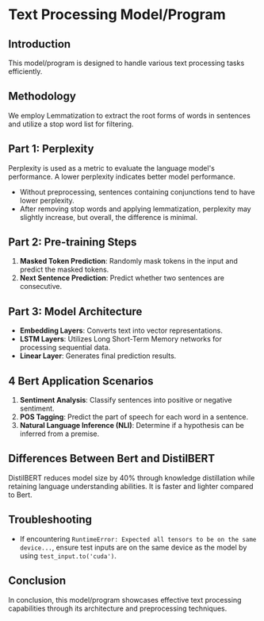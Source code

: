 # Text Processing Model/Program

## Introduction

This model/program is designed to handle various text processing tasks efficiently.

## Methodology

We employ Lemmatization to extract the root forms of words in sentences and utilize a stop word list for filtering.

## Part 1: Perplexity

Perplexity is used as a metric to evaluate the language model's performance. A lower perplexity indicates better model performance.

- Without preprocessing, sentences containing conjunctions tend to have lower perplexity.
- After removing stop words and applying lemmatization, perplexity may slightly increase, but overall, the difference is minimal.

## Part 2: Pre-training Steps

1. **Masked Token Prediction**: Randomly mask tokens in the input and predict the masked tokens.
2. **Next Sentence Prediction**: Predict whether two sentences are consecutive.

## Part 3: Model Architecture

- **Embedding Layers**: Converts text into vector representations.
- **LSTM Layers**: Utilizes Long Short-Term Memory networks for processing sequential data.
- **Linear Layer**: Generates final prediction results.

## 4 Bert Application Scenarios

1. **Sentiment Analysis**: Classify sentences into positive or negative sentiment.
2. **POS Tagging**: Predict the part of speech for each word in a sentence.
3. **Natural Language Inference (NLI)**: Determine if a hypothesis can be inferred from a premise.

## Differences Between Bert and DistilBERT

DistilBERT reduces model size by 40% through knowledge distillation while retaining language understanding abilities. It is faster and lighter compared to Bert.

## Troubleshooting

- If encountering `RuntimeError: Expected all tensors to be on the same device...`, ensure test inputs are on the same device as the model by using `test_input.to('cuda')`.

## Conclusion

In conclusion, this model/program showcases effective text processing capabilities through its architecture and preprocessing techniques.

